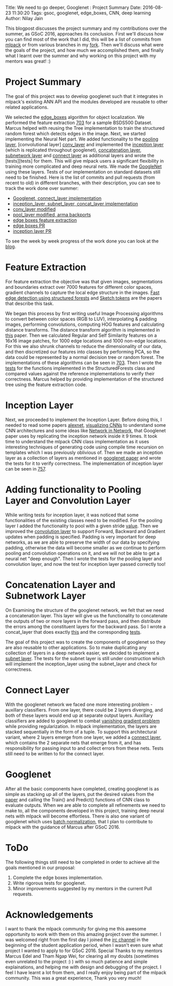 Title: We need to go deeper, Googlenet : Project Summary
Date: 2016-08-23 11:30:20
Tags: gsoc, googlenet, edge_boxes, CNN, deep learning
Author: Nilay Jain

This blogpost discusses the project summary and my contributions over the summer, as GSoC 2016, approaches its conclusion. First we'll discuss how you can find most of the work that I did, this will be a list of commits from [mlpack][mlpack] or from various branches in my [fork][fork]. Then we'll discuss what were the goals of the project, and how much we accomplished them, and finally what I learnt over the summer and why working on this project with my mentors was great! :)

# Project Summary

The goal of this project was to develop googlenet such that it integrates in mlpack's existing ANN API and the modules developed are reusable to other related applications.

We selected the [edge_boxes][edge_boxes] algorithm for object localization. We performed the feature extraction [703][703] for a sample BSDS500 Dataset. Marcus helped with reusing the Tree implementation to train the structured random forest which detects edges in the image. Next, we started implementing the Neural Net part. We added functionality to the [pooling layer][pooling_layer], [convolutional layer] [conv_layer] and implemented the [inception layer][inception_layer] (which is replicated throughout googlenet), [concatenation layer][concat_layer], [subnetwork layer][subnet_layer] and [connect layer][connect_layer] as additional layers and wrote the [tests][tests] for them. This will give mlpack users a significant flexibility in training more complicated and deep neural nets. We made the [GoogleNet][googlenet] using these layers. Tests of our implementation on standard datasets still need to be finished.
Here is the list of commits and pull requests (from recent to old) in different branches, with their description, you can see to track the work done over summer:

 * [Googlenet, connect_layer implementation][googlenet_commits]
 * [inception_layer, subnet_layer, concat_layer implementation][inception_layer_commits]
 * [conv_layer modified][conv_layer_commits]
 * [pool_layer modified, arma backports][master_commits]
 * [edge boxes feature extraction][fm]
 * [edge boxes PR][703]
 * [inception layer PR][757]

To see the week by week progress of the work done you can look at the [blog][blog].

# Feature Extraction

For feature extraction the objective was that given images, segmentations and boundaries extract over 7000 features for different color spaces, gradient channels to capture the local edge structure in the images. [Fast edge detection using structured forests][edge_detection] and [Sketch tokens][sketch_tokens] are the papers that describe this task.

We began this process by first writing useful Image Processing algorithms to convert between color spaces (RGB to LUV), interpolating & padding images, performing convolutions, computing HOG features and calculating distance transforms. The distance transform algorithm is implemented in [this][distance_transform] paper.
Then we calculated Regular and Self Similarity features on a 16x16 image patches, for 1000 edge locations and 1000 non-edge locations. For this we also shrunk channels to reduce the dimensionality of our data, and then discretized our features into classes by performing PCA, so the data could be represented by a normal decision tree or random forest. The implementations of these algorithms can be seen in [703][703]. Then I wrote the [tests][edge_boxes_test] for the functions implemented in the StructuredForests class and compared values against the reference implementations to verify their correctness. Marcus helped by providing implementation of the structured tree using the feature extraction code.

# Inception Layer

Next, we proceeded to implement the Inception Layer. Before doing this, I needed to read some papers [alexnet][alexnet], [visualizing CNNs][vcnn] to understand some CNN architectures and some ideas like [Network in Network][network_in_network], that Googlenet paper uses by replicating the inception network inside it 9 times. It took time to understand the mlpack CNN class implementation as it uses interesting techniques of generating code using compile time recursion on templates which I was previously oblivious of. Then we made an inception layer as a collection of layers as mentioned in [googlenet paper][googlenet_paper] and wrote the tests for it to verify correctness. The implementation of inception layer can be seen in [757][757].

# Adding functionality to Pooling Layer and Convolution Layer

While writing tests for inception layer, it was noticed that some functionalities of the existing classes need to be modified. For the pooling layer I added the functionality to pool with a given stride [value][pooling_layer]. Then we improved the [convolution layer][conv_layer] to support Forward, Backward and Gradient updates when padding is specified. Padding is very important for deep networks, as we are able to preserve the width of our data by specifying padding, otherwise the data will become smaller as we continue to perform pooling and convolution operations on it, and we will not be able to get a neural net "deep enough". Then I wrote the tests for the pooling layer and convolution layer, and now the test for inception layer passed correctly too!

# Concatenation Layer and Subnetwork Layer

On Examining the structure of the googlenet network, we felt that we need a concatenation layer. This layer will give us the functionality to concatenate the outputs of two or more layers in the forward pass, and then distribute the errors among the constituent layers for the backward pass. So I wrote a concat_layer that does exactly [this][concat_layer] and the corresponding [tests][concat_layer_test].

The goal of this project was to create the components of googlenet so they are also reusable to other applications. So to make duplicating any collection of layers in a deep network easier, we decided to implement a [subnet layer][subnet_layer]. The tests for the subnet layer is still under construction which will implement the inception_layer using the subnet_layer and check for correctness.

# Connect Layer

With the googlenet network we faced one more interesting problem - auxillary classifiers. From one layer, there could be 2 layers diverging, and both of these layers would end up at separate output layers. Auxillary classifiers are added to googlenet to combat [vanishing gradient problem][vanishing_gradients] while providing regularization. In mlpack implementation, the layers are stacked sequentially in the form of a tuple. To support this architectural variant, where 2 layers emerge from one layer, we added a [connect layer][connect_layer], which contains the 2 separate nets that emerge from it, and has responsibility for passing input to and collect errors from these nets. Tests still need to be written to for the connect layer. 

# Googlenet

After all the basic components have completed, creating googlenet is as simple as stacking up all of the layers, put the desired values from the [paper][googlenet_paper] and calling the Train() and Predict() functions of CNN class to evaluate outputs. When we are able to complete all refinements we need to make to, all the components developed in this project, training deep neural nets with mlpack will become effortless. There is also one variant of googlenet which uses [batch normalization][batch_norm], that I plan to contribute to mlpack with the guidance of Marcus after GSoC 2016.

# ToDo

The following things still need to be completed in order to achieve all the goals mentioned in our proposal:
 1. Complete the edge boxes implementation.
 2. Write rigorous tests for googlenet.
 3. Minor improvements suggested by my mentors in the current Pull requests.

# Acknowledgements

I want to thank the mlpack community for giving me this awesome opportunity to work with them on this amazing project over the summer. I was welcomed right from the first day I joined the [irc channel][irc] in the beginning of the student application period, when I wasn't even sure what project I wanted to apply to for GSoC 2016. Special Thanks to my mentors Marcus Edel and Tham Ngap Wei, for clearing all my doubts (sometimes even unrelated to the project :) ) with so much patience and simple explainations, and helping me with design and debugging of the project. I feel I have learnt a lot from them, and I really enjoy being part of the mlpack community. This was a great experience, Thank you very much!

[mlpack]: https://github.com/mlpack/mlpack
[fork]: https://github.com/nilayjain/mlpack
[edge_boxes]: https://www.microsoft.com/en-us/research/publication/edge-boxes-locating-object-proposals-from-edges/
[703]: https://github.com/mlpack/mlpack/pull/703
[pooling_layer]: https://github.com/mlpack/mlpack/blob/master/src/mlpack/methods/ann/layer/pooling_layer.hpp
[conv_layer]: https://github.com/nilayjain/mlpack/blob/convlayer/src/mlpack/methods/ann/layer/conv_layer.hpp
[inception_layer]: https://github.com/nilayjain/mlpack/blob/inception_layer/src/mlpack/methods/ann/layer/inception_layer.hpp
[concat_layer]: https://github.com/nilayjain/mlpack/blob/inception_layer/src/mlpack/methods/ann/layer/concat_layer.hpp
[subnet_layer]: https://github.com/nilayjain/mlpack/blob/googlenet/src/mlpack/methods/ann/layer/subnet_layer.hpp
[connect_layer]: https://github.com/nilayjain/mlpack/blob/googlenet/src/mlpack/methods/ann/layer/connect_layer.hpp
[googlenet]: https://github.com/nilayjain/mlpack/blob/googlenet/src/mlpack/methods/ann/googlenet.hpp
[googlenet_commits]: https://github.com/nilayjain/mlpack/commits/googlenet/?author=nilayjain
[inception_layer_commits]: https://github.com/nilayjain/mlpack/commits/inception_layer/?author=nilayjain
[conv_layer_commits]: https://github.com/nilayjain/mlpack/commits/convlayer/?author=nilayjain
[fm]: https://github.com/nilayjain/mlpack/commits/fm/?author=nilayjain
[master_commits]: https://github.com/mlpack/mlpack/commits/master?author=nilayjain
[757]: https://github.com/mlpack/mlpack/pull/757
[blog]: http://mlpack.org/gsocblog/author/nilay-jain.html
[edge_detection]: https://arxiv.org/pdf/1406.5549.pdf
[sketch_tokens]: http://people.csail.mit.edu/lim/paper/SketchTokens_cvpr13.pdf
[distance_transform]: http://www.cs.cornell.edu/~dph/papers/dt.pdf
[edge_boxes_test]: https://github.com/nilayjain/mlpack/blob/72eb1ef22c7db1ea33af3de1cd043cdb277ec562/src/mlpack/tests/edge_boxes_test.cpp
[alexnet]: https://papers.nips.cc/paper/4824-imagenet-classification-with-deep-convolutional-neural-networks.pdf
[vcnn]: https://www.cs.nyu.edu/~fergus/papers/zeilerECCV2014.pdf
[network_in_network]: https://arxiv.org/abs/1312.4400
[googlenet_paper]: http://www.cs.unc.edu/~wliu/papers/GoogLeNet.pdf
[concat_layer_test]: https://github.com/nilayjain/mlpack/blob/googlenet/src/mlpack/tests/concat_layer_test.cpp
[vanishing_gradients]: https://en.wikipedia.org/wiki/Vanishing_gradient_problem
[batch_norm]: http://arxiv.org/abs/1502.03167
[irc]: http://webchat.freenode.net/?channels=mlpack
